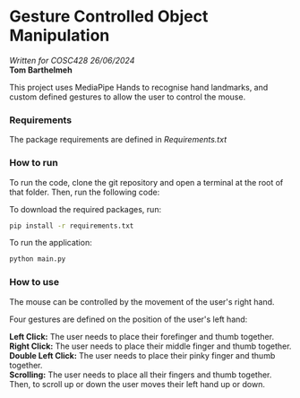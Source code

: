 # Gesture Controlled Object Manipulation
_Written for COSC428 26/06/2024_  
**Tom Barthelmeh**

This project uses MediaPipe Hands to recognise hand landmarks, and custom defined gestures to allow the user to control 
the mouse.

### Requirements
The package requirements are defined in _Requirements.txt_

### How to run
To run the code, clone the git repository and open a terminal at the root of that folder.
Then, run the following code:

To download the required packages, run:
```bash
pip install -r requirements.txt
```

To run the application:
```bash
python main.py
```


### How to use

The mouse can be controlled by the movement of the user's right hand.

Four gestures are defined on the position of the user's left hand:

**Left Click:** The user needs to place their forefinger and thumb together.  
**Right Click:** The user needs to place their middle finger and thumb together.  
**Double Left Click:** The user needs to place their pinky finger and thumb together.  
**Scrolling:** The user needs to place all their fingers and thumb together. Then, to scroll up or down the user moves their left hand up or down.  
